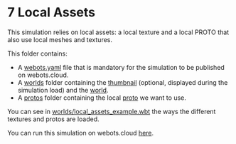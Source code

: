 # 7 Local Assets
This simulation relies on local assets: a local texture and a local PROTO that also use local meshes and textures.

This folder contains:
 - A [webots.yaml](webots.yaml) file that is mandatory for the simulation to be published on webots.cloud.
 - A [worlds](worlds) folder containing the [thumbnail](worlds/.local_assets_example.jpg) (optional, displayed during the simulation load) and the [world](worlds/local_assets_example.wbt).
 - A [protos](protos) folder containing the local [proto](protos/MyProto.proto) we want to use.

You can see in [worlds/local_assets_example.wbt](worlds/local_assets_example.wbt) the ways the different textures and protos are loaded.

You can run this simulation on webots.cloud [here](https://webots.cloud/run?version=R2022b&url=https://github.com/cyberbotics/webots-cloud-simulation-examples/blob/main/7_local_assets/worlds/local_assets_example.wbt).
